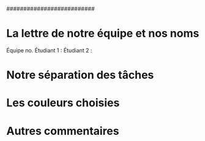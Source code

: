 ##########################

# La lettre de notre équipe et nos noms

Équipe no.
Étudiant 1 :
Étudiant 2 :

# Notre séparation des tâches

# Les couleurs choisies

# Autres commentaires
